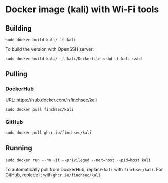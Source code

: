 # Docker image (kali) with Wi-Fi tools

## Building

`sudo docker build kali/ -t kali`

To build the version with OpenSSH server:

`sudo docker build kali/ -f kali/Dockerfile.sshd -t kali-sshd`

## Pulling

### DockerHub

URL: https://hub.docker.com/r/finchsec/kali

`sudo docker pull finchsec/kali`

### GitHub

`sudo docker pull ghcr.io/finchsec/kali`

## Running

`sudo docker run --rm -it --privileged --net=host --pid=host kali`

To automatically pull from DockerHub, replace `kali` with `finchsec/kali`. For GitHub, replace it with `ghcr.io/finchsec/kali`